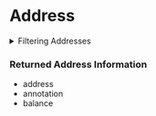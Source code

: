 # Address

<details>

<summary>Filtering Addresses</summary>

- address

</details>


### Returned Address Information

- address
- annotation
- balance